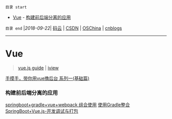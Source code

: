 `目录 start`
 
- [Vue](#vue)
        - [构建前后端分离的应用](#构建前后端分离的应用)

`目录 end` |_2018-09-22_| [码云](https://gitee.com/gin9) | [CSDN](http://blog.csdn.net/kcp606) | [OSChina](https://my.oschina.net/kcp1104) | [cnblogs](http://www.cnblogs.com/kuangcp)
****************************************
# Vue
> [vue.js guide](https://cn.vuejs.org/v2/guide/) | [iview](https://www.iviewui.com/)

[手摸手，带你用vue撸后台 系列一(基础篇)](https://segmentfault.com/a/1190000009275424)


### 构建前后端分离的应用
[springboot+gradle+vue+webpack 组合使用](https://segmentfault.com/a/1190000007021883)
[使用Gradle整合SpringBoot+Vue.js-开发调试与打包](https://segmentfault.com/a/1190000008968295)